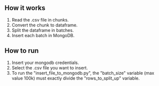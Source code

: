 ## How it works
1. Read the .csv file in chunks.
2. Convert the chunk to dataframe.
3. Split the dataframe in batches.
4. Insert each batch in MongoDB. 

## How to run
1. Insert your mongodb credentials.
2. Select the .csv file you want to insert.
3. To run the "insert_file_to_mongodb.py", the "batch_size" variable (max value 100k) must exactly divide the "rows_to_split_up" variable.